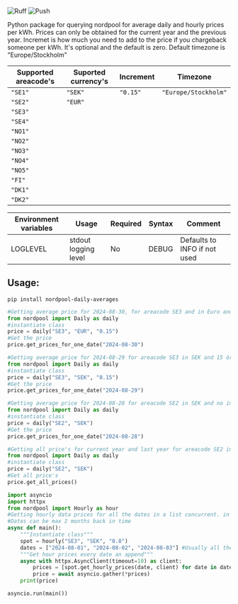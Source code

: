 ![Ruff](https://github.com/g-svanberg/nordpool-imd-daily-average/actions/workflows/ruff.yaml/badge.svg)
![Push](https://github.com/g-svanberg/nordpool-imd-daily-average/actions/workflows/push_to_repo.yaml/badge.svg)

Python package for querying nordpool for average daily and hourly prices per kWh.
Prices can only be obtained for the current year and the previous year.
Incremet is how much you need to add to the price if you chargeback someone per kWh. It's optional and the default is zero.
Default timezone is "Europe/Stockholm" 

| Supported areacode's | Suported currency's | Increment | Timezone             |
| -------------------- | ------------------- | --------- | -------------------- |
| `"SE1"`              | `"SEK"`             | `"0.15"`  | `"Europe/Stockholm"` |
| `"SE2"`              | `"EUR"`             |
| `"SE3"`              |
| `"SE4"`              |
| `"NO1"`              |
| `"NO2"`              |
| `"NO3"`              |
| `"NO4"`              |
| `"NO5"`              |
| `"FI"`               |
| `"DK1"`              |
| `"DK2"`              |

| Environment variables | Usage                | Required | Syntax | Comment                      |
| --------------------- | -------------------- | -------- | ------ | ---------------------------- |
| LOGLEVEL              | stdout logging level | No       | DEBUG  | Defaults to INFO if not used |

## Usage:

`pip install nordpool-daily-averages`

```python
#Getting average price for 2024-08-30, for areacode SE3 and in Euro and 15 cents is added to the prices
from nordpool import Daily as daily
#instantiate class
price = daily("SE3", "EUR", "0.15")
#Get the price
price.get_prices_for_one_date("2024-08-30")
```

```python
#Getting average price for 2024-08-29 for areacode SE3 in SEK and 15 öre is added to the prices
from nordpool import Daily as daily
#instantiate class
price = daily("SE3", "SEK", "0.15")
#Get the price
price.get_prices_for_one_date("2024-08-29")
```

```python
#Getting average price for 2024-08-28 for areacode SE2 in SEK and no increment is added to the prices
from nordpool import Daily as daily
#instantiate class
price = daily("SE2", "SEK")
#Get the price
price.get_prices_for_one_date("2024-08-28")
```

```python
#Getting all price's for current year and last year for areacode SE2 in SEK and no increment is added to the prices
from nordpool import Daily as daily
#instantiate class
price = daily("SE2", "SEK")
#Get all price's
price.get_all_prices()
```

```python
import asyncio
import httpx
from nordpool import Hourly as hour
#Getting hourly data prices for all the dates in a list concurrent. in SE3 and in SEK and add 8 öre as increment
#Dates can be max 2 months back in time
async def main():
    """Instantiate class"""
    spot = hourly("SE3", "SEK", "0.8")
    dates = ["2024-08-01", "2024-08-02", "2024-08-03"] #Usually all the dates in previous month
    """Get hour prices every date an append"""
    async with httpx.AsyncClient(timeout=10) as client:
        prices = [spot.get_hourly_prices(date, client) for date in dates]
        price = await asyncio.gather(*prices)
    print(price)

asyncio.run(main())
```
